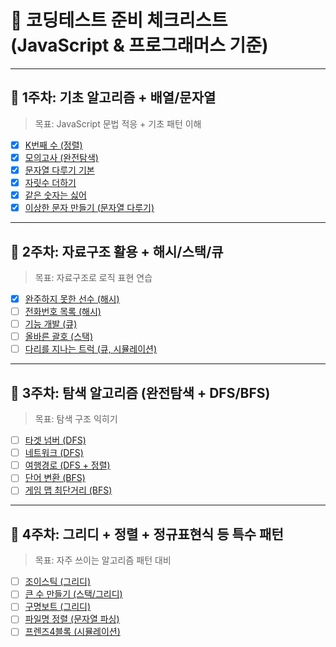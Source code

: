 # 📘 코딩테스트 준비 체크리스트 (JavaScript & 프로그래머스 기준)

---

## 🔹 1주차: 기초 알고리즘 + 배열/문자열

> 목표: JavaScript 문법 적응 + 기초 패턴 이해

- [x] [K번째 수 (정렬)](https://school.programmers.co.kr/learn/courses/30/lessons/42748)
- [x] [모의고사 (완전탐색)](https://school.programmers.co.kr/learn/courses/30/lessons/42840)
- [x] [문자열 다루기 기본](https://school.programmers.co.kr/learn/courses/30/lessons/12918)
- [x] [자릿수 더하기](https://school.programmers.co.kr/learn/courses/30/lessons/12931)
- [x] [같은 숫자는 싫어](https://school.programmers.co.kr/learn/courses/30/lessons/12906)
- [x] [이상한 문자 만들기 (문자열 다루기)](https://school.programmers.co.kr/learn/courses/30/lessons/12930)

---

## 🔹 2주차: 자료구조 활용 + 해시/스택/큐

> 목표: 자료구조로 로직 표현 연습

- [x] [완주하지 못한 선수 (해시)](https://school.programmers.co.kr/learn/courses/30/lessons/42576)
- [ ] [전화번호 목록 (해시)](https://school.programmers.co.kr/learn/courses/30/lessons/42577)
- [ ] [기능 개발 (큐)](https://school.programmers.co.kr/learn/courses/30/lessons/42586)
- [ ] [올바른 괄호 (스택)](https://school.programmers.co.kr/learn/courses/30/lessons/12909)
- [ ] [다리를 지나는 트럭 (큐, 시뮬레이션)](https://school.programmers.co.kr/learn/courses/30/lessons/42583)

---

## 🔹 3주차: 탐색 알고리즘 (완전탐색 + DFS/BFS)

> 목표: 탐색 구조 익히기

- [ ] [타겟 넘버 (DFS)](https://school.programmers.co.kr/learn/courses/30/lessons/43165)
- [ ] [네트워크 (DFS)](https://school.programmers.co.kr/learn/courses/30/lessons/43162)
- [ ] [여행경로 (DFS + 정렬)](https://school.programmers.co.kr/learn/courses/30/lessons/43164)
- [ ] [단어 변환 (BFS)](https://school.programmers.co.kr/learn/courses/30/lessons/43163)
- [ ] [게임 맵 최단거리 (BFS)](https://school.programmers.co.kr/learn/courses/30/lessons/1844)

---

## 🔹 4주차: 그리디 + 정렬 + 정규표현식 등 특수 패턴

> 목표: 자주 쓰이는 알고리즘 패턴 대비

- [ ] [조이스틱 (그리디)](https://school.programmers.co.kr/learn/courses/30/lessons/42860)
- [ ] [큰 수 만들기 (스택/그리디)](https://school.programmers.co.kr/learn/courses/30/lessons/42883)
- [ ] [구명보트 (그리디)](https://school.programmers.co.kr/learn/courses/30/lessons/42885)
- [ ] [파일명 정렬 (문자열 파싱)](https://school.programmers.co.kr/learn/courses/30/lessons/17686)
- [ ] [프렌즈4블록 (시뮬레이션)](https://school.programmers.co.kr/learn/courses/30/lessons/17679)
